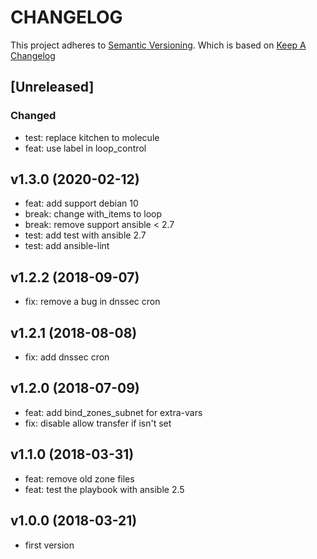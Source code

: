# CHANGELOG

This project adheres to [Semantic Versioning](http://semver.org/).
Which is based on [Keep A Changelog](http://keepachangelog.com/)

## [Unreleased]

### Changed

- test: replace kitchen to molecule
- feat: use label in loop_control

## v1.3.0 (2020-02-12)
- feat: add support debian 10
- break: change with_items to loop
- break: remove support ansible < 2.7
- test: add test with ansible 2.7
- test: add ansible-lint

## v1.2.2 (2018-09-07)
- fix: remove a bug in dnssec cron

## v1.2.1 (2018-08-08)
- fix: add dnssec cron

## v1.2.0 (2018-07-09)
- feat: add bind_zones_subnet for extra-vars 
- fix: disable allow transfer if isn't set

## v1.1.0 (2018-03-31)
- feat: remove old zone files
- feat: test the playbook with ansible 2.5

## v1.0.0 (2018-03-21)
- first version
